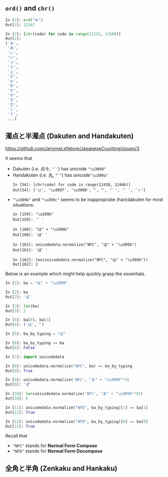 ## `ord()` and `chr()`

```python
In [1]: ord("お")
Out[1]: 12362

In [2]: [chr(code) for code in range(12353, 12500)]
Out[2]:
['ぁ',
 'あ',
 'ぃ',
 'い',
 'ぅ',
 'う',
 'ぇ',
 'え',
 'ぉ',
 'お',
 'か',
 'が',
 'き',
 'ぎ',
 'く',
 'ぐ',
 ...]
```


## 濁点と半濁点 (Dakuten and Handakuten)
<https://github.com/JeromeLefebvre/JapaneseCounting/issues/3>

It seems that
- Dakuten (i.e. 点々, `'ﾞ'`) has unicode `"\u3099"`
- Handakuten (i.e. 丸, `"ﾟ"`) has unicode`"\u309a"`
  ```
  In [54]: [chr(code) for code in range(12438, 12446)]
  Out[54]: ['ゖ', '\u3097', '\u3098', '゙', '゚', '゛', '゜', 'ゝ']
  ```
- `"\u309b"` and `"\u309c"` seems to be inappropriate (han)dakuten for most situations:
  ```
  In [159]: "\u309b"
  Out[159]: '゛'
  
  In [160]: "は" + "\u309b"
  Out[160]: 'は゛'
  
  In [161]: unicodedata.normalize("NFC", "は" + "\u309b")
  Out[161]: 'は゛'
  
  In [162]: len(unicodedata.normalize("NFC", "は" + "\u309b"))
  Out[162]: 2
  ```

Below is an example which might help quickly grasp the essentials.
```python
In [1]: ba = "は" + "\u3099"

In [2]: ba
Out[2]: 'ば'

In [3]: len(ba)
Out[3]: 2

In [4]: ba[0], ba[1]
Out[4]: ('は', '゙')

In [5]: ba_by_typing = "ば"

In [6]: ba_by_typing == ba
Out[6]: False

In [7]: import unicodedata

In [8]: unicodedata.normalize("NFC", ba) == ba_by_typing
Out[8]: True

In [9]: unicodedata.normalize('NFC', "ま" + "\u3099"*5)
Out[9]: 'ま゙゙゙゙゙'

In [10]: len(unicodedata.normalize('NFC', "ま" + "\u3099"*5))
Out[10]: 6

In [11]: unicodedata.normalize("NFD", ba_by_typing)[1] == ba[1]
Out[11]: True

In [12]: unicodedata.normalize("NFD", ba_by_typing)[0] == ba[0]
Out[12]: True
```

Recall that

- `"NFC"` stands for **Normal Form Compose**
- `"NFD"` stands for **Normal Form Decompose**


## 全角と半角 (Zenkaku and Hankaku)
